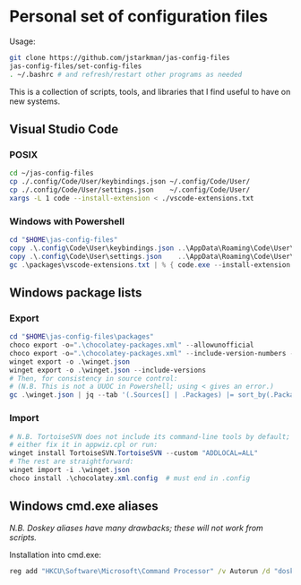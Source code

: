 # Personal set of configuration files

Usage:
```sh
git clone https://github.com/jstarkman/jas-config-files
jas-config-files/set-config-files
. ~/.bashrc # and refresh/restart other programs as needed
```

This is a collection of scripts, tools, and libraries that I find
useful to have on new systems.


## Visual Studio Code

### POSIX
```sh
cd ~/jas-config-files
cp ./.config/Code/User/keybindings.json ~/.config/Code/User/
cp ./.config/Code/User/settings.json    ~/.config/Code/User/
xargs -L 1 code --install-extension < ./vscode-extensions.txt
```

### Windows with Powershell
```ps1
cd "$HOME\jas-config-files"
copy .\.config\Code\User\keybindings.json ..\AppData\Roaming\Code\User\
copy .\.config\Code\User\settings.json    ..\AppData\Roaming\Code\User\
gc .\packages\vscode-extensions.txt | % { code.exe --install-extension $_ }
```


## Windows package lists

### Export
```ps1
cd "$HOME\jas-config-files\packages"
choco export -o=".\chocolatey-packages.xml" --allowunofficial
choco export -o=".\chocolatey-packages.xml" --include-version-numbers --allowunofficial
winget export -o .\winget.json
winget export -o .\winget.json --include-versions
# Then, for consistency in source control:
# (N.B. This is not a UUOC in Powershell; using < gives an error.)
gc .\winget.json | jq --tab '(.Sources[] | .Packages) |= sort_by(.PackageIdentifier)' > winget-foo.json
```

### Import
```ps1
# N.B. TortoiseSVN does not include its command-line tools by default;
# either fix it in appwiz.cpl or run:
winget install TortoiseSVN.TortoiseSVN --custom "ADDLOCAL=ALL"
# The rest are straightforward:
winget import -i .\winget.json
choco install .\chocolatey.xml.config  # must end in .config
```


## Windows cmd.exe aliases
*N.B. Doskey aliases have many drawbacks; these will not work from scripts.*

Installation into cmd.exe:
```bat
reg add "HKCU\Software\Microsoft\Command Processor" /v Autorun /d "doskey /macrofile=\"%USERPROFILE%\jas-config-files\alias.cmd\"" /f
```

